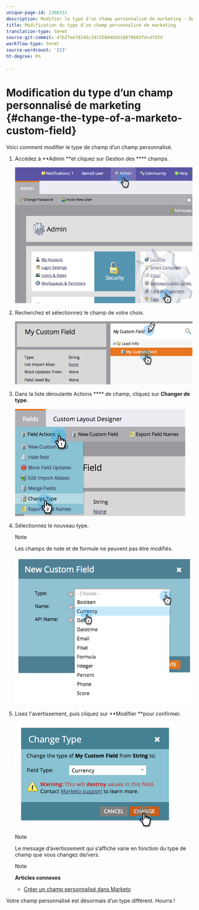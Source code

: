 ```yaml
---
unique-page-id: 2360331
description: Modifier le type d'un champ personnalisé de marketing - Documents marketing - Documentation du produit
title: Modification du type d’un champ personnalisé de marketing
translation-type: tm+mt
source-git-commit: 47b2fee7d146c3dc558d4bbb10070683f4cdfd3d
workflow-type: tm+mt
source-wordcount: '113'
ht-degree: 0%

---
```



# Modification du type d’un champ personnalisé de marketing {#change-the-type-of-a-marketo-custom-field}

Voici comment modifier le type de champ d’un champ personnalisé.

1. Accédez à **Admin **et cliquez sur Gestion des **** champs.

   ![](assets/image2014-9-18-13-3a4-3a39.png)

1. Recherchez et sélectionnez le champ de votre choix.

   ![](assets/image2014-9-18-13-3a4-3a48.png)

1. Dans la liste déroulante Actions **** de champ, cliquez sur **Changer de type**.

   ![](assets/image2014-9-18-13-3a4-3a57.png)

1. Sélectionnez le nouveau type.

   >[!NOTE]
   >
   >Les champs de note et de formule ne peuvent pas être modifiés.

   ![](assets/image2015-4-22-9-3a39-3a3.png)

1. Lisez l&#39;avertissement, puis cliquez sur **Modifier **pour confirmer.

   ![](assets/image2014-9-18-13-3a5-3a23.png)

   >[!NOTE]
   >
   >Le message d’avertissement qui s’affiche varie en fonction du type de champ que vous changez de/vers.

   >[!NOTE]
   >
   >**Articles connexes**
   >
   >    
   >    
   >    * [Créer un champ personnalisé dans Marketo](create-a-custom-field-in-marketo.md)


Votre champ personnalisé est désormais d’un type différent. Hourra !